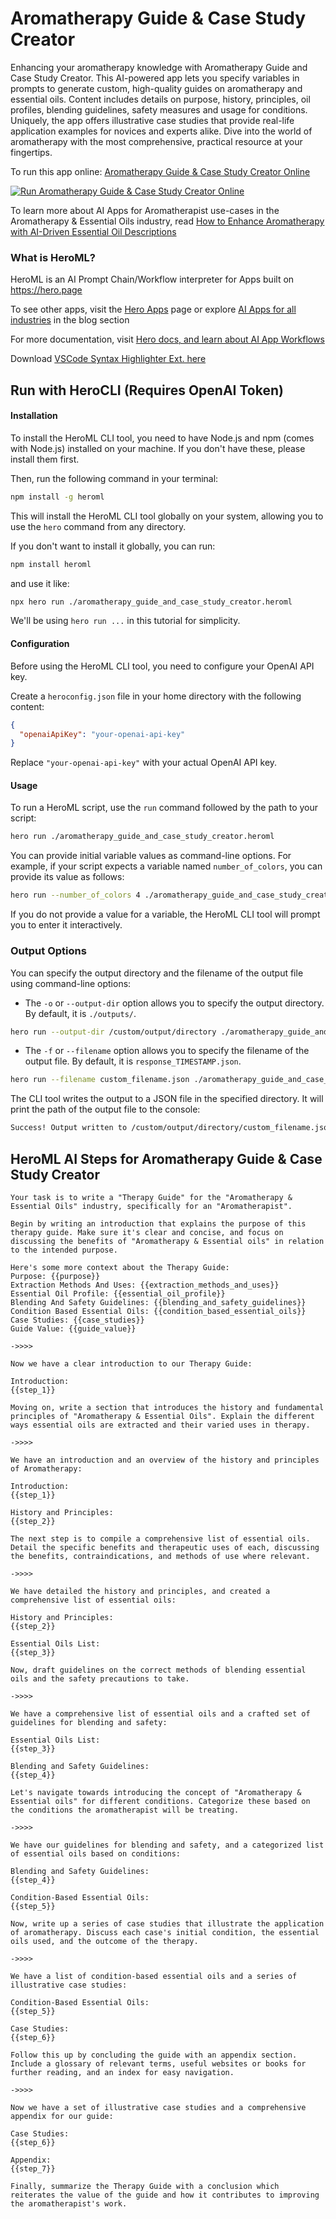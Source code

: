 # Aromatherapy Guide & Case Study Creator

Enhancing your aromatherapy knowledge with Aromatherapy Guide and Case Study Creator. This AI-powered app lets you specify variables in prompts to generate custom, high-quality guides on aromatherapy and essential oils. Content includes details on purpose, history, principles, oil profiles, blending guidelines, safety measures and usage for conditions. Uniquely, the app offers illustrative case studies that provide real-life application examples for novices and experts alike. Dive into the world of aromatherapy with the most comprehensive, practical resource at your fingertips.

To run this app online: [Aromatherapy Guide & Case Study Creator Online](https://hero.page/app/aromatherapy-guide-and-case-study-creator-case-studies-for-aromatherapy-mastery/53CnbKQCGMBNfpffVhIP)

[![Run Aromatherapy Guide & Case Study Creator Online](/assets/run.svg)](https://hero.page/app/aromatherapy-guide-and-case-study-creator-case-studies-for-aromatherapy-mastery/53CnbKQCGMBNfpffVhIP)

To learn more about AI Apps for Aromatherapist use-cases in the Aromatherapy & Essential Oils industry, read [How to Enhance Aromatherapy with AI-Driven Essential Oil Descriptions](https://hero.page/blog/ai/aromatherapy-and-essential-oils/how-to-enhance-aromatherapy-with-ai-driven-essential-oil-descriptions/170729)

### What is HeroML?
HeroML is an AI Prompt Chain/Workflow interpreter for Apps built on https://hero.page 

To see other apps, visit the [Hero Apps](https://hero.page/apps) page or explore [AI Apps for all industries](https://hero.page/blog) in the blog section

For more documentation, visit [Hero docs, and learn about AI App Workflows](https://hero.page/tutorials/introduction-to-heroml)

Download [VSCode Syntax Highlighter Ext. here](https://marketplace.visualstudio.com/items?itemName=hero-page.heroml)

## Run with HeroCLI (Requires OpenAI Token)

#### Installation

To install the HeroML CLI tool, you need to have Node.js and npm (comes with Node.js) installed on your machine. If you don't have these, please install them first. 

Then, run the following command in your terminal:

```bash
npm install -g heroml
```

This will install the HeroML CLI tool globally on your system, allowing you to use the `hero` command from any directory.

If you don't want to install it globally, you can run:

```bash
npm install heroml
```

and use it like:

```bash
npx hero run ./aromatherapy_guide_and_case_study_creator.heroml
```

We'll be using `hero run ...` in this tutorial for simplicity.

#### Configuration

Before using the HeroML CLI tool, you need to configure your OpenAI API key. 

Create a `heroconfig.json` file in your home directory with the following content:

```json
{
  "openaiApiKey": "your-openai-api-key"
}
```

Replace `"your-openai-api-key"` with your actual OpenAI API key.

#### Usage

To run a HeroML script, use the `run` command followed by the path to your script:

```bash
hero run ./aromatherapy_guide_and_case_study_creator.heroml
```

You can provide initial variable values as command-line options. For example, if your script expects a variable named `number_of_colors`, you can provide its value as follows:

```bash
hero run --number_of_colors 4 ./aromatherapy_guide_and_case_study_creator.heroml
```

If you do not provide a value for a variable, the HeroML CLI tool will prompt you to enter it interactively.

### Output Options

You can specify the output directory and the filename of the output file using command-line options:

- The `-o` or `--output-dir` option allows you to specify the output directory. By default, it is `./outputs/`.

```bash
hero run --output-dir /custom/output/directory ./aromatherapy_guide_and_case_study_creator.heroml
```

- The `-f` or `--filename` option allows you to specify the filename of the output file. By default, it is `response_TIMESTAMP.json`.

```bash
hero run --filename custom_filename.json ./aromatherapy_guide_and_case_study_creator.heroml
```

The CLI tool writes the output to a JSON file in the specified directory. It will print the path of the output file to the console:

```bash
Success! Output written to /custom/output/directory/custom_filename.json
```


## HeroML AI Steps for Aromatherapy Guide & Case Study Creator
```
Your task is to write a "Therapy Guide" for the "Aromatherapy & Essential Oils" industry, specifically for an "Aromatherapist". 

Begin by writing an introduction that explains the purpose of this therapy guide. Make sure it's clear and concise, and focus on discussing the benefits of "Aromatherapy & Essential oils" in relation to the intended purpose.

Here's some more context about the Therapy Guide:
Purpose: {{purpose}}
Extraction Methods And Uses: {{extraction_methods_and_uses}}
Essential Oil Profile: {{essential_oil_profile}}
Blending And Safety Guidelines: {{blending_and_safety_guidelines}}
Condition Based Essential Oils: {{condition_based_essential_oils}}
Case Studies: {{case_studies}}
Guide Value: {{guide_value}}

->>>>

Now we have a clear introduction to our Therapy Guide:

Introduction:
{{step_1}}

Moving on, write a section that introduces the history and fundamental principles of "Aromatherapy & Essential Oils". Explain the different ways essential oils are extracted and their varied uses in therapy.

->>>>

We have an introduction and an overview of the history and principles of Aromatherapy:

Introduction:
{{step_1}}

History and Principles:
{{step_2}}

The next step is to compile a comprehensive list of essential oils. Detail the specific benefits and therapeutic uses of each, discussing the benefits, contraindications, and methods of use where relevant.

->>>>

We have detailed the history and principles, and created a comprehensive list of essential oils:

History and Principles:
{{step_2}}

Essential Oils List:
{{step_3}}

Now, draft guidelines on the correct methods of blending essential oils and the safety precautions to take.

->>>>

We have a comprehensive list of essential oils and a crafted set of guidelines for blending and safety:

Essential Oils List:
{{step_3}}

Blending and Safety Guidelines:
{{step_4}}

Let's navigate towards introducing the concept of "Aromatherapy & Essential oils" for different conditions. Categorize these based on the conditions the aromatherapist will be treating.

->>>>

We have our guidelines for blending and safety, and a categorized list of essential oils based on conditions:

Blending and Safety Guidelines:
{{step_4}}

Condition-Based Essential Oils:
{{step_5}}

Now, write up a series of case studies that illustrate the application of aromatherapy. Discuss each case's initial condition, the essential oils used, and the outcome of the therapy.

->>>>

We have a list of condition-based essential oils and a series of illustrative case studies:

Condition-Based Essential Oils:
{{step_5}}

Case Studies:
{{step_6}}

Follow this up by concluding the guide with an appendix section. Include a glossary of relevant terms, useful websites or books for further reading, and an index for easy navigation.

->>>>

Now we have a set of illustrative case studies and a comprehensive appendix for our guide:

Case Studies:
{{step_6}}

Appendix:
{{step_7}}

Finally, summarize the Therapy Guide with a conclusion which reiterates the value of the guide and how it contributes to improving the aromatherapist's work.


```

